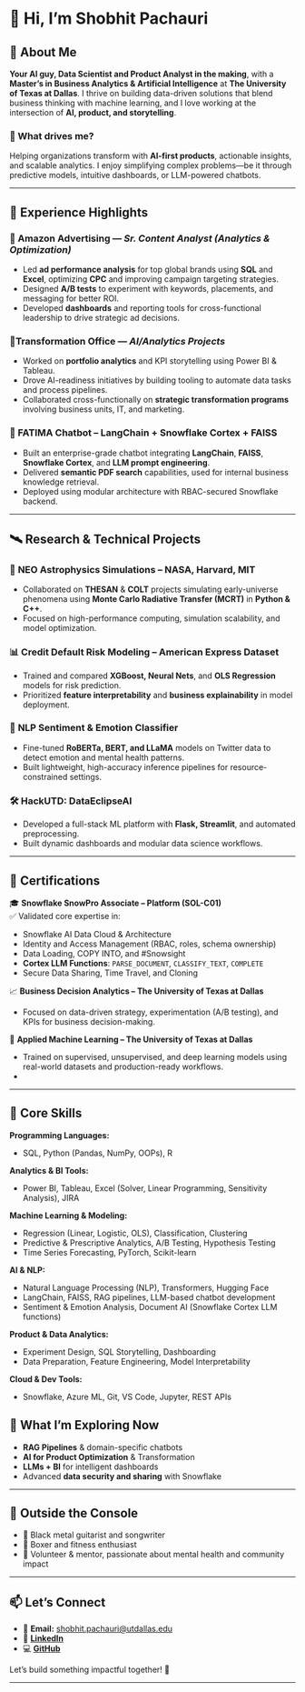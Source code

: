 # 👋 Hi, I’m Shobhit Pachauri

## 🚀 About Me

**Your AI guy, Data Scientist and Product Analyst in the making**, with a **Master’s in Business Analytics & Artificial Intelligence** at **The University of Texas at Dallas**. I thrive on building data-driven solutions that blend business thinking with machine learning, and I love working at the intersection of **AI, product, and storytelling**.

### 📍 What drives me?
Helping organizations transform with **AI-first products**, actionable insights, and scalable analytics. I enjoy simplifying complex problems—be it through predictive models, intuitive dashboards, or LLM-powered chatbots.

---

## 💼 Experience Highlights

### 🛒 Amazon Advertising — *Sr. Content Analyst (Analytics & Optimization)*
- Led **ad performance analysis** for top global brands using **SQL** and **Excel**, optimizing **CPC** and improving campaign targeting strategies.
- Designed **A/B tests** to experiment with keywords, placements, and messaging for better ROI.
- Developed **dashboards** and reporting tools for cross-functional leadership to drive strategic ad decisions.

### 🧠Transformation Office — *AI/Analytics Projects*
- Worked on **portfolio analytics** and KPI storytelling using Power BI & Tableau.
- Drove AI-readiness initiatives by building tooling to automate data tasks and process pipelines.
- Collaborated cross-functionally on **strategic transformation programs** involving business units, IT, and marketing.

### 💬 FATIMA Chatbot – LangChain + Snowflake Cortex + FAISS
- Built an enterprise-grade chatbot integrating **LangChain**, **FAISS**, **Snowflake Cortex**, and **LLM prompt engineering**.
- Delivered **semantic PDF search** capabilities, used for internal business knowledge retrieval.
- Deployed using modular architecture with RBAC-secured Snowflake backend.

---

## 🛰️ Research & Technical Projects

### 🚀 **NEO Astrophysics Simulations – NASA, Harvard, MIT**
- Collaborated on **THESAN** & **COLT** projects simulating early-universe phenomena using **Monte Carlo Radiative Transfer (MCRT)** in **Python & C++**.
- Focused on high-performance computing, simulation scalability, and model optimization.

### 📊 **Credit Default Risk Modeling – American Express Dataset**
- Trained and compared **XGBoost, Neural Nets**, and **OLS Regression** models for risk prediction.
- Prioritized **feature interpretability** and **business explainability** in model deployment.

### 🧠 **NLP Sentiment & Emotion Classifier**
- Fine-tuned **RoBERTa, BERT, and LLaMA** models on Twitter data to detect emotion and mental health patterns.
- Built lightweight, high-accuracy inference pipelines for resource-constrained settings.

### 🛠️ **HackUTD: DataEclipseAI**
- Developed a full-stack ML platform with **Flask, Streamlit**, and automated preprocessing.
- Built dynamic dashboards and modular data science workflows.

---

## 📜 Certifications

🎓 **Snowflake SnowPro Associate – Platform (SOL-C01)**  
✅ Validated core expertise in:
- Snowflake AI Data Cloud & Architecture  
- Identity and Access Management (RBAC, roles, schema ownership)  
- Data Loading, COPY INTO, and #Snowsight  
- **Cortex LLM Functions**: `PARSE_DOCUMENT`, `CLASSIFY_TEXT`, `COMPLETE`  
- Secure Data Sharing, Time Travel, and Cloning

📈 **Business Decision Analytics – The University of Texas at Dallas**  
- Focused on data-driven strategy, experimentation (A/B testing), and KPIs for business decision-making.

🤖 **Applied Machine Learning – The University of Texas at Dallas**  
- Trained on supervised, unsupervised, and deep learning models using real-world datasets and production-ready workflows.
- 
---
## 🧠 Core Skills

**Programming Languages:**  
- SQL, Python (Pandas, NumPy, OOPs), R  

**Analytics & BI Tools:**  
- Power BI, Tableau, Excel (Solver, Linear Programming, Sensitivity Analysis), JIRA  

**Machine Learning & Modeling:**  
- Regression (Linear, Logistic, OLS), Classification, Clustering  
- Predictive & Prescriptive Analytics, A/B Testing, Hypothesis Testing  
- Time Series Forecasting, PyTorch, Scikit-learn  

**AI & NLP:**  
- Natural Language Processing (NLP), Transformers, Hugging Face  
- LangChain, FAISS, RAG pipelines, LLM-based chatbot development  
- Sentiment & Emotion Analysis, Document AI (Snowflake Cortex LLM functions)

**Product & Data Analytics:**  
- Experiment Design, SQL Storytelling, Dashboarding  
- Data Preparation, Feature Engineering, Model Interpretability  

**Cloud & Dev Tools:**  
- Snowflake, Azure ML, Git, VS Code, Jupyter, REST APIs  


## 🌱 What I’m Exploring Now

- **RAG Pipelines** & domain-specific chatbots  
- **AI for Product Optimization** & Transformation  
- **LLMs + BI** for intelligent dashboards  
- Advanced **data security and sharing** with Snowflake  

---

## 🎸 Outside the Console

- 🎸 Black metal guitarist and songwriter  
- 🥊 Boxer and fitness enthusiast  
- 📢 Volunteer & mentor, passionate about mental health and community impact  

---

## 📫 Let’s Connect

- 📧 **Email:** shobhit.pachauri@utdallas.edu  
- 🔗 [**LinkedIn**](https://www.linkedin.com/in/shobhitpachauri)  
- 💻 [**GitHub**](https://github.com/shobhitpachauri)  

Let’s build something impactful together! 🚀

---
